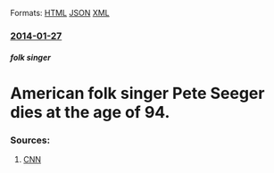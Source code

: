 
Formats: [HTML](/news/2014/01/27/american-folk-singer-pete-seeger-dies-at-the-age-of-94.html)  [JSON](/news/2014/01/27/american-folk-singer-pete-seeger-dies-at-the-age-of-94.json)  [XML](/news/2014/01/27/american-folk-singer-pete-seeger-dies-at-the-age-of-94.xml)  

### [2014-01-27](/news/2014/01/27/index.md)

##### folk singer
# American folk singer Pete Seeger dies at the age of 94. 




### Sources:

1. [CNN](http://www.cnn.com/2014/01/28/showbiz/pete-seeger-death/)
